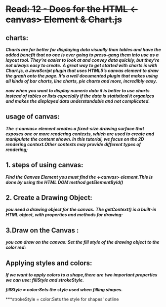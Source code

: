 # ~~Read: 12 - Docs for the HTML <-canvas> Element & Chart.js~~

## charts:
*__Charts are far better for displaying data visually than tables and have the added benefit that no one is ever going to press-gang them into use as a layout tool. 
They’re easier to look at and convey data quickly, but they’re not always easy to create.__*
***A great way to get started with charts is with Chart.js, a JavaScript plugin that uses HTML5’s canvas element to draw the graph onto the page.
It’s a well documented plugin that makes using all kinds of bar charts, line charts, pie charts and more, incredibly easy.***

  ***now when you want to display numeric data it is better to use charts instead of tables or lists especially if the data is statistical
  it organizes and makes the displayed data understandable and not complicated.***

## usage of canvas:
***The <-canvas> element creates a fixed-size drawing surface that exposes one or more rendering contexts, which are used to create and manipulate the content shown. 
  In this tutorial, we focus on the 2D rendering context.Other contexts may provide different types of rendering;***
  
  ## 1. steps of using canvas:
 ***Find the Canvas Element you must find the <-canvas> element.This is done by using the HTML DOM method getElementById()***
  
  
  ## 2. Create a Drawing Object:
***you need a drawing object for the canvas.***
***The getContext() is a built-in HTML object, with properties and methods for drawing:***

## 3.Draw on the Canvas :
***you can draw on the canvas:
Set the fill style of the drawing object to the color red:***

## Applying styles and colors:
***If we want to apply colors to a shape,there are two important properties we can use: fillStyle and strokeStyle.***

***fillStyle = color:Sets the style used when filling shapes.***

***strokeStyle = color:Sets the style for shapes' outline
